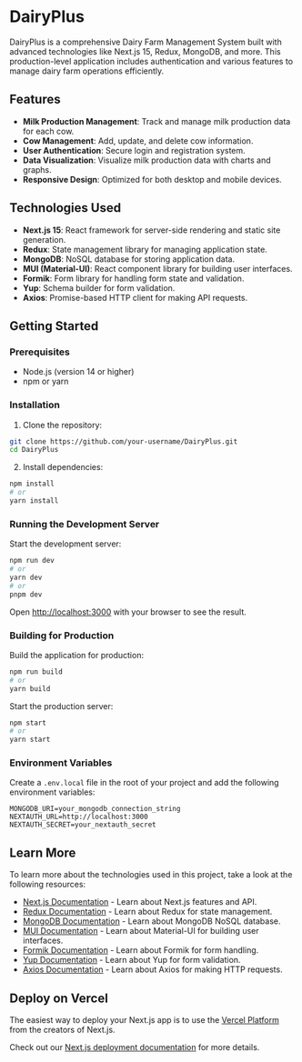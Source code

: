# DairyPlus

DairyPlus is a comprehensive Dairy Farm Management System built with advanced technologies like Next.js 15, Redux, MongoDB, and more. This production-level application includes authentication and various features to manage dairy farm operations efficiently.

## Features

- **Milk Production Management**: Track and manage milk production data for each cow.
- **Cow Management**: Add, update, and delete cow information.
- **User Authentication**: Secure login and registration system.
- **Data Visualization**: Visualize milk production data with charts and graphs.
- **Responsive Design**: Optimized for both desktop and mobile devices.

## Technologies Used

- **Next.js 15**: React framework for server-side rendering and static site generation.
- **Redux**: State management library for managing application state.
- **MongoDB**: NoSQL database for storing application data.
- **MUI (Material-UI)**: React component library for building user interfaces.
- **Formik**: Form library for handling form state and validation.
- **Yup**: Schema builder for form validation.
- **Axios**: Promise-based HTTP client for making API requests.

## Getting Started

### Prerequisites

- Node.js (version 14 or higher)
- npm or yarn

### Installation

1. Clone the repository:

```bash
git clone https://github.com/your-username/DairyPlus.git
cd DairyPlus
```

2. Install dependencies:

```bash
npm install
# or
yarn install
```

### Running the Development Server

Start the development server:

```bash
npm run dev
# or
yarn dev
# or
pnpm dev
```

Open [http://localhost:3000](http://localhost:3000) with your browser to see the result.

### Building for Production

Build the application for production:

```bash
npm run build
# or
yarn build
```

Start the production server:

```bash
npm start
# or
yarn start
```

### Environment Variables

Create a `.env.local` file in the root of your project and add the following environment variables:

```plaintext
MONGODB_URI=your_mongodb_connection_string
NEXTAUTH_URL=http://localhost:3000
NEXTAUTH_SECRET=your_nextauth_secret
```

## Learn More

To learn more about the technologies used in this project, take a look at the following resources:

- [Next.js Documentation](https://nextjs.org/docs) - Learn about Next.js features and API.
- [Redux Documentation](https://redux.js.org/introduction/getting-started) - Learn about Redux for state management.
- [MongoDB Documentation](https://docs.mongodb.com/) - Learn about MongoDB NoSQL database.
- [MUI Documentation](https://mui.com/getting-started/installation/) - Learn about Material-UI for building user interfaces.
- [Formik Documentation](https://formik.org/docs/overview) - Learn about Formik for form handling.
- [Yup Documentation](https://github.com/jquense/yup) - Learn about Yup for form validation.
- [Axios Documentation](https://axios-http.com/docs/intro) - Learn about Axios for making HTTP requests.

## Deploy on Vercel

The easiest way to deploy your Next.js app is to use the [Vercel Platform](https://vercel.com/new?utm_medium=default-template&filter=next.js&utm_source=create-next-app&utm_campaign=create-next-app-readme) from the creators of Next.js.

Check out our [Next.js deployment documentation](https://nextjs.org/docs/deployment) for more details.
